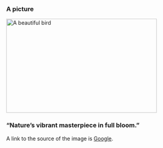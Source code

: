 <!DOCTYPE html>
<html lang="en">
<head>
    <meta charset="UTF-8">
    <meta name="viewport" content="width=device-width, initial-scale=1.0">
    <title>Document</title>
</head>
<body>
     <h3>A picture</h3>
<img src="https://cdn.britannica.com/37/154237-050-A76A506D/blue-peafowl-tail-Indian-peacock-courtship-displays.jpg" alt="A beautiful bird" width="400px" height="250px" >
<h3>“Nature’s vibrant masterpiece in full bloom.”</h3>

<p>A link to the source of the image is <a href="https://www.google.com/">Google</a>.</p>
</body>
</html>
